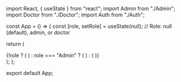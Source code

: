 import React, { useState } from "react";
import Admin from "./Admin";
import Doctor from "./Doctor";
import Auth from "./Auth";

const App = () => {
  const [role, setRole] = useState(null); // Role: null (default), admin, or doctor

  return (
    <div>
      {!role ? (
        <Auth setRole={setRole} />
      ) : role === "Admin" ? (
        <Admin />
      ) : (
        <Doctor />
      )}
    </div>
  );
};

export default App;
